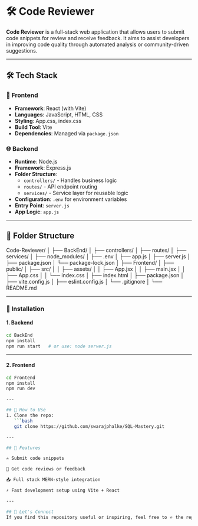 # 🛠️ Code Reviewer

**Code Reviewer** is a full-stack web application that allows users to submit code snippets for review and receive feedback. It aims to assist developers in improving code quality through automated analysis or community-driven suggestions.

---

## 🛠 Tech Stack

### 🚀 Frontend
- **Framework**: React (with Vite)
- **Languages**: JavaScript, HTML, CSS
- **Styling**: App.css, index.css
- **Build Tool**: Vite
- **Dependencies**: Managed via `package.json`

### 🌐 Backend
- **Runtime**: Node.js
- **Framework**: Express.js
- **Folder Structure**:
  - `controllers/` - Handles business logic
  - `routes/` - API endpoint routing
  - `services/` - Service layer for reusable logic
- **Configuration**: `.env` for environment variables
- **Entry Point**: `server.js`
- **App Logic**: `app.js`

---

## 📁 Folder Structure

Code-Reviewer/
│
├── BackEnd/
│ ├── controllers/
│ ├── routes/
│ ├── services/
│ ├── node_modules/
│ ├── .env
│ ├── app.js
│ ├── server.js
│ ├── package.json
│ └── package-lock.json
│
├── Frontend/
│ ├── public/
│ ├── src/
│ │ ├── assets/
│ │ ├── App.jsx
│ │ ├── main.jsx
│ │ ├── App.css
│ │ └── index.css
│ ├── index.html
│ ├── package.json
│ ├── vite.config.js
│ ├── eslint.config.js
│ └── .gitignore
│
└── README.md

---

### 🚀 Installation

#### 1. Backend
```bash
cd BackEnd
npm install
npm run start   # or use: node server.js
```
---

#### 2. Frontend
```bash
cd Frontend
npm install
npm run dev

---

## 📌 How to Use
1. Clone the repo:  
   ```bash
   git clone https://github.com/swarajphalke/SQL-Mastery.git

---

## 📌 Features

✍️ Submit code snippets

📝 Get code reviews or feedback

📤 Full stack MERN-style integration

⚡ Fast development setup using Vite + React

---

## 🤝 Let's Connect
If you find this repository useful or inspiring, feel free to ⭐️ the repo and connect with me on https://www.linkedin.com/in/swaraj-phalke-b5539b220/.

